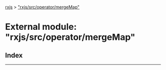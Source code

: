 [rxjs](../README.md) > ["rxjs/src/operator/mergeMap"](../modules/_rxjs_src_operator_mergemap_.md)

# External module: "rxjs/src/operator/mergeMap"

## Index

---

